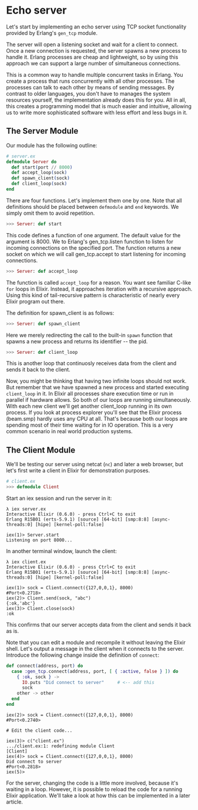 Echo server
===========

Let's start by implementing an echo server using TCP socket functionality provided by Erlang's `gen_tcp` module.

The server will open a listening socket and wait for a client to connect. Once a new connection is requested, the server spawns a new process to handle it. Erlang processes are cheap and lightweight, so by using this approach we can support a large number of simultaneous connections.

This is a common way to handle multiple concurrent tasks in Erlang. You create a process that runs concurrently with all other processes. The processes can talk to each other by means of sending messages. By contrast to older languages, you don't have to manages the system resources yourself, the implementation already does this for you. All in all, this creates a programming model that is much easier and intuitive, allowing us to write more sophisticated software with less effort and less bugs in it.


## The Server Module ##

Our module has the following outline:

```elixir
# server.ex
defmodule Server do
  def start(port // 8000)
  def accept_loop(sock)
  def spawn_client(sock)
  def client_loop(sock)
end
```

There are four functions. Let's implement them one by one. Note that all definitions should be placed between `defmodule` and `end` keywords. We simply omit them to avoid repetition.

```elixir
>>> Server: def start
```

This code defines a function of one argument. The default value for the argument is 8000. We to Erlang's gen_tcp.listen function to listen for incoming connections on the specified port. The function returns a new socket on which we will call gen_tcp.accept to start listening for incoming connections.

```elixir
>>> Server: def accept_loop
```

The function is called `accept_loop` for a reason. You want see familiar C-like `for` loops in Elixir. Instead, it approaches iteration with a recursive approach. Using this kind of tail-recursive pattern is characteristic of nearly every Elixir program out there.

The definition for spawn_client is as follows:

```elixir
>>> Server: def spawn_client
```

Here we merely redirecting the call to the built-in `spawn` function that spawns a new process and returns its identifier -- the pid.

```elixir
>>> Server: def client_loop
```

This is another loop that continuosly receives data from the client and sends it back to the client.

Now, you might be thinking that having two infinite loops should not work. But remember that we have spawned a new process and started executing `client_loop` in it. In Elixir all processes share execution time or run in parallel if hardware allows. So both of our loops are running simultaneously. With each new client we'll get another client_loop running in its own process. If you look at process explorer you'll see that the Elixir process (beam.smp) hardly uses any CPU at all. That's because both our loops are spending most of their time waiting for in IO operation. This is a very common scenario in real world production systems.

## The Client Module ##

We'll be testing our server using netcat (`nc`) and later a web browser, but let's first write a client in Elixir for demonstration purposes.

```elixir
# client.ex
>>> defmodule Client
```

Start an iex session and run the server in it:

```
λ iex server.ex
Interactive Elixir (0.6.0) - press Ctrl+C to exit
Erlang R15B01 (erts-5.9.1) [source] [64-bit] [smp:8:8] [async-threads:0] [hipe] [kernel-poll:false]

iex(1)> Server.start
Listening on port 8000...
```

In another terminal window, launch the client:

```
λ iex client.ex
Interactive Elixir (0.6.0) - press Ctrl+C to exit
Erlang R15B01 (erts-5.9.1) [source] [64-bit] [smp:8:8] [async-threads:0] [hipe] [kernel-poll:false]

iex(1)> sock = Client.connect({127,0,0,1}, 8000)
#Port<0.2718>
iex(2)> Client.send(sock, "abc")
{:ok,'abc'}
iex(3)> Client.close(sock)
:ok
```

This confirms that our server accepts data from the client and sends it back as is.

Note that you can edit a module and recompile it without leaving the Elixir shell. Let's output a message in the client when it connects to the server. Introduce the following change inside the definition of `connect`:

```elixir
def connect(address, port) do
  case :gen_tcp.connect(address, port, [ { :active, false } ]) do
    { :ok, sock } ->
      IO.puts "Did connect to server"     # <-- add this
      sock
    other -> other
  end
end
```

```
iex(2)> sock = Client.connect({127,0,0,1}, 8000)
#Port<0.2740>

# Edit the client code...

iex(3)> c("client.ex")
.../client.ex:1: redefining module Client
[Client]
iex(4)> sock = Client.connect({127,0,0,1}, 8000)
Did connect to server
#Port<0.2818>
iex(5)>
```

For the server, changing the code is a little more involved, because it's waiting in a loop. However, it is possible to reload the code for a running Elixir application. We'll take a look at how this can be implemented in a later article.
